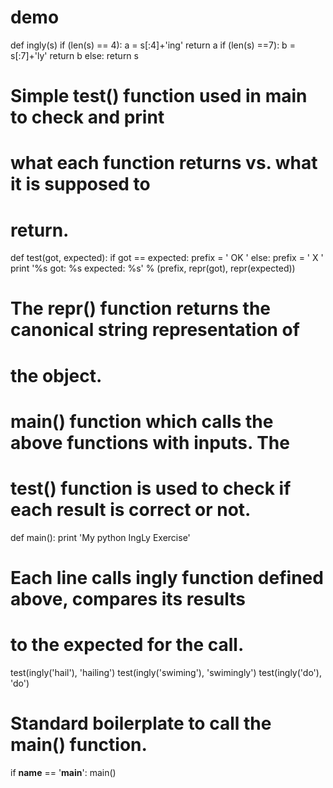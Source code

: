 # demo
def ingly(s)
  if (len(s) == 4):
                a = s[:4]+'ing'
                return a
        if (len(s) ==7):
                b = s[:7]+'ly'
                return b
        else:
                return s
# Simple test() function used in main to check and print
# what each function returns vs. what it is supposed to
# return.

def test(got, expected):
 if got == expected:
  prefix = ' OK '
 else:
  prefix = '  X '
 print '%s got: %s expected: %s' % (prefix, repr(got), repr(expected))
# The repr() function returns the canonical string representation of
# the object.

# main() function which calls the above functions with inputs. The
# test() function is used to check if each result is correct or not.

def main():
 print 'My python IngLy Exercise'
 # Each line calls ingly function defined above, compares its results
 # to the expected for the call.
 test(ingly('hail'), 'hailing')
 test(ingly('swiming'), 'swimingly')
 test(ingly('do'), 'do')

# Standard boilerplate to call the main() function.
if __name__ == '__main__':
 main()
       
